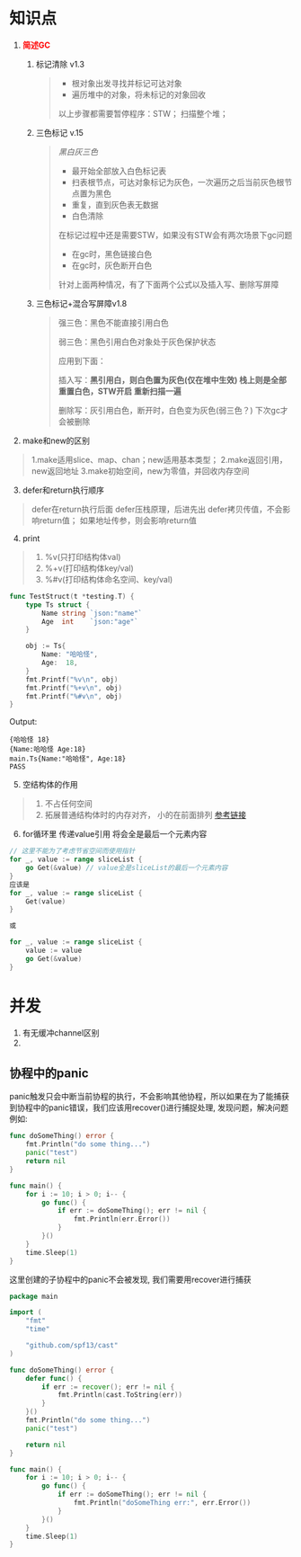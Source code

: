 # 知识点

1. <font color=red>**简述GC**</font>

   1. 标记清除 v1.3

      > - 根对象出发寻找并标记可达对象
      > - 遍历堆中的对象，将未标记的对象回收
      >
      > 以上步骤都需要暂停程序：STW； 扫描整个堆；

   2. 三色标记 v.15

      > _黑白灰三色_
      >
      > - 最开始全部放入白色标记表
      > - 扫表根节点，可达对象标记为灰色，一次遍历之后当前灰色根节点置为黑色
      > - 重复，直到灰色表无数据
      > - 白色清除
      >
      > 在标记过程中还是需要STW，如果没有STW会有两次场景下gc问题
      >
      > - 在gc时，黑色链接白色
      > - 在gc时，灰色断开白色
      >
      > 针对上面两种情况，有了下面两个公式以及插入写、删除写屏障

   3. 三色标记+混合写屏障v1.8

      > 强三色：黑色不能直接引用白色
      >
      > 弱三色：黑色引用白色对象处于灰色保护状态
      >
      > 应用到下面：
      >
      > 插入写：**黑引用白，则白色置为灰色(仅在堆中生效)  栈上则是全部重置白色，STW开启 重新扫描一遍**
      >
      > 删除写：灰引用白色，断开时，白色变为灰色(弱三色？) 下次gc才会被删除

2. make和new的区别

> 1.make适用slice、map、chan；new适用基本类型；
> 2.make返回引用，new返回地址
> 3.make初始空间，new为零值，并回收内存空间
3. defer和return执行顺序
> defer在return执行后面
> defer压栈原理，后进先出
> defer拷贝传值，不会影响return值； 如果地址传参，则会影响return值
4. print
> 1. %v(只打印结构体val)
> 2. %+v(打印结构体key/val)
> 3. %#v(打印结构体命名空间、key/val)
```go
func TestStruct(t *testing.T) {
	type Ts struct {
		Name string `json:"name"`
		Age  int    `json:"age"`
	}

	obj := Ts{
		Name: "哈哈怪",
		Age:  18,
	}
	fmt.Printf("%v\n", obj)
	fmt.Printf("%+v\n", obj)
	fmt.Printf("%#v\n", obj)
}

```
Output:
```
{哈哈怪 18}
{Name:哈哈怪 Age:18}
main.Ts{Name:"哈哈怪", Age:18}
PASS
```
5. 空结构体的作用
> 1. 不占任何空间
> 2. 拓展普通结构体时的内存对齐， 小的在前面排列
> [参考链接](https://juejin.cn/post/7244809769794207801)

6. for循环里 传递value引用 将会全是最后一个元素内容

```go
// 这里不能为了考虑节省空间而使用指针
for _, value := range sliceList {
    go Get(&value) // value全是sliceList的最后一个元素内容
}
应该是
for _, value := range sliceList {
    Get(value) 
}

或

for _, value := range sliceList {
    value := value
    go Get(&value) 
}
```

# 并发

1. 有无缓冲channel区别
2. 

## 协程中的panic
panic触发只会中断当前协程的执行，不会影响其他协程，所以如果在为了能捕获到协程中的panic错误，我们应该用recover()进行捕捉处理, 发现问题，解决问题
例如:
```go
func doSomeThing() error {
	fmt.Println("do some thing...")
	panic("test")
	return nil
}

func main() {
	for i := 10; i > 0; i-- {
		go func() {
			if err := doSomeThing(); err != nil {
				fmt.Println(err.Error())
			}
		}()
	}
	time.Sleep(1)
}
```
这里创建的子协程中的panic不会被发现, 我们需要用recover进行捕获
```go
package main

import (
	"fmt"
	"time"

	"github.com/spf13/cast"
)

func doSomeThing() error {
	defer func() {
		if err := recover(); err != nil {
			fmt.Println(cast.ToString(err))
		}
	}()
	fmt.Println("do some thing...")
	panic("test")

	return nil
}

func main() {
	for i := 10; i > 0; i-- {
		go func() {
			if err := doSomeThing(); err != nil {
				fmt.Println("doSomeThing err:", err.Error())
			}
		}()
	}
	time.Sleep(1)
}
```
